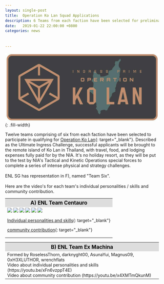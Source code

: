 ```yaml
---
layout: single-post
title:  Operation Ko Lan Squad Applications
description: 6 Teams from each faction have been selected for preliminaries.
date:   2019-01-22 22:00:00 +0800
categories: news


---
```

<style type="text/css">
.top {
  margin-bottom: 10px;
  background: #f3f3f3;
  padding: 12px 15px;
}
.top h5 {
  font-size: 1rem;
}
.top .value {
  font-style: italic;
  font-size: 0.9em;
}
</style>

![Operation Ko Lan](/assets/images/news/operation_ko_lan.jpg){: .fill-width}

Twelve teams comprising of six from each faction have been selected to participate in qualifying for [Operation Ko Lan](https://events.ingress.com/operationkolan){: target="_blank"}. 
Described as the Ultimate Ingress Challenge, successful applicants will be brought to the remote island of Ko Lan in Thailand, with travel, food, and lodging expenses fully paid for by the NIA. 
It's no holiday resort, as they will be put to the test by NIA's Tactical and Kinetic Operations special forces to complete a series of intense physical and strategy challenges.
<br/><br/>
ENL SG has representation in F), named "Team Six".  
<br/>
Here are the video's for each team's individual personalities / skills and community contribution. 

<table class="table table-sm">
<tbody>
  <tr>
  <th colspan="5" style="font-size: 1.2em;background:#ddd;color:black;">A) ENL Team Centauro</th>
  </tr>
    <tr>
      <td>
<img src="https://img.shields.io/badge/ENL-yazminqc-limegreen.svg">
<img src="https://img.shields.io/badge/ENL-BlueThug-limegreen.svg">
<img src="https://img.shields.io/badge/ENL-MelyGG-limegreen.svg">
<img src="https://img.shields.io/badge/ENL-MK1310s-limegreen.svg">
<img src="https://img.shields.io/badge/ENL-suy-limegreen.svg">
<img src="https://img.shields.io/badge/ENL-TheGuySmiling-limegreen.svg"> 
<br/>

[Individual personalities and skills](https://youtu.be/KTXuC-CNxlE){: target="_blank"}
<br/>

[community contribution](https://youtu.be/O1qM9X5o4mQ){: target="_blank"}
      </td>
    </tr>
</tbody>
</table>

<table class="table table-sm">
<tbody>
  <tr>
  <th colspan="5" style="font-size: 1.2em;background:#ddd;color:black;">B) ENL Team Ex Machina</th>
  </tr>
    <tr>
      <td>
Formed by RoselessThorn, darknyght00, AsunaYui, Magnus09, 0xH3XLUTHOR, wrenchflats
<br/>Video about individual personalities and skills (https://youtu.be/xFn6vzppT4E)
<br/>Video about community contribution (https://youtu.be/x4XMTmQkunM)
      </td>
    </tr>
</tbody>
</table>
